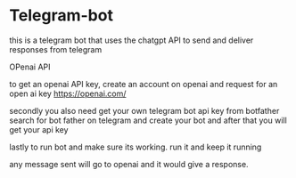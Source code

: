 # Telegram-bot
this is a telegram bot that uses the chatgpt API to send and deliver responses from telegram

OPenai API

to get an openai API key, create an account on openai and request for an open ai key
https://openai.com/

secondly you also need get your own telegram bot api key from botfather
search for bot father on telegram and create your bot and after that you will get your api key

lastly to run bot and make sure its working.
run it and keep it running

any message sent will go to openai and it would give a response.
